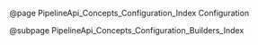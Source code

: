 @page PipelineApi_Concepts_Configuration_Index Configuration

@subpage PipelineApi_Concepts_Configuration_Builders_Index
